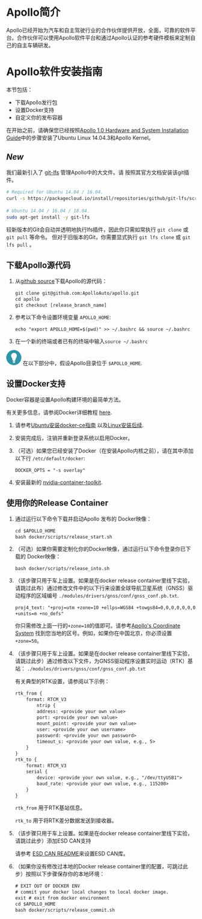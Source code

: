 # Apollo简介

Apollo已经开始为汽车和自主驾驶行业的合作伙伴提供开放，全面，可靠的软件平台。合作伙伴可以使用Apollo软件平台和通过Apollo认证的参考硬件模板来定制自己的自主车辆研发。

# Apollo软件安装指南

本节包括：

- 下载Apollo发行包
- 设置Docker支持
- 自定义你的发布容器

在开始之前，请确保您已经按照[Apollo 1.0 Hardware and System Installation Guide](https://github.com/ApolloAuto/apollo/blob/master/docs/quickstart/apollo_1_0_hardware_system_installation_guide.md#installing-the-software-for-the-ipc)中的步骤安装了Ubuntu Linux 14.04.3和Apollo Kernel。

## *New*

我们最新引入了 [git-lfs](https://git-lfs.github.com) 管理Apollo中的大文件。请
按照其官方文档安装该git插件。

```bash
# Required for Ubuntu 14.04 / 16.04.
curl -s https://packagecloud.io/install/repositories/github/git-lfs/script.deb.sh | sudo bash

# Ubuntu 14.04 / 16.04 / 18.04.
sudo apt-get install -y git-lfs
```

较新版本的Git会自动并透明地执行lfs插件，因此你只需如常执行 `git clone` 或 `git pull` 等命令。
但对于旧版本的Git，你需要显式执行 `git lfs clone` 或 `git lfs pull` 。

## 下载Apollo源代码

1. 从[github source](https://github.com/ApolloAuto/apollo/)下载Apollo的源代码：

    ```
    git clone git@github.com:ApolloAuto/apollo.git
    cd apollo
    git checkout [release_branch_name]
    ```

2. 参考以下命令设置环境变量 `APOLLO_HOME`:

    ```
    echo "export APOLLO_HOME=$(pwd)" >> ~/.bashrc && source ~/.bashrc
    ```

3. 在一个新的终端或者已有的终端中输入`source ~/.bashrc`

![tip](images/tip_icon.png) 在以下部分中，假设Apollo目录位于 `$APOLLO_HOME`.

## 设置Docker支持

Docker容器是设置Apollo构建环境的最简单方法。

有关更多信息，请参阅Docker详细教程 [here](https://docs.docker.com/).

1. 请参考[Ubuntu安装docker-ce指南](https://docs.docker.com/install/linux/docker-ce/ubuntu)
以及[Linux安装后续](https://docs.docker.com/install/linux/linux-postinstall).

2. 安装完成后，注销并重新登录系统以启用Docker。

3. （可选）如果您已经安装了Docker（在安装Apollo内核之前），请在其中添加以下行 `/etc/default/docker`:

    ```
    DOCKER_OPTS = "-s overlay"
    ```
4. 安装最新的 [nvidia-container-toolkit](https://github.com/NVIDIA/nvidia-docker).

## 使用你的Release Container

1. 通过运行以下命令下载并启动Apollo 发布的 Docker映像：

    ```
    cd $APOLLO_HOME
    bash docker/scripts/release_start.sh
    ```

2. （可选）如果你需要定制化你的Docker映像，通过运行以下命令登录你已下载的 Docker映像：

    ```
    bash docker/scripts/release_into.sh
    ```

3. （该步骤只用于车上设置。如果是在docker release container里线下实验，请跳过此布）通过修改文件中的以下行来设置全球导航卫星系统（GNSS）驱动程序的区域编号 `./modules/drivers/gnss/conf/gnss_conf.pb.txt`.

    ```
    proj4_text: "+proj=utm +zone=10 +ellps=WGS84 +towgs84=0,0,0,0,0,0,0 +units=m +no_defs"
    ```

    你只需修改上面一行的`+zone=10`的值即可。请参考[Apollo's Coordinate System](https://github.com/ApolloAuto/apollo/blob/master/docs/specs/coordination.pdf) 找到您当地的区号。例如，如果你在中国北京，你必须设置`+zone=50`。

5. （该步骤只用于车上设置。如果是在docker release container里线下实验，请跳过此步）通过修改以下文件，为GNSS驱动程序设置实时运动（RTK）基站：
   `./modules/drivers/gnss/conf/gnss_conf.pb.txt`

   有关典型的RTK设置，请参阅以下示例：

    ```
    rtk_from {
	    format: RTCM_V3
		    ntrip {
		    address: <provide your own value>
		    port: <provide your own value>
		    mount_point: <provide your own value>
		    user: <provide your own username>
		    password: <provide your own password>
		    timeout_s: <provide your own value, e.g., 5>
	    }
    }
    rtk_to {
	    format: RTCM_V3
	    serial {
		    device: <provide your own value, e.g., "/dev/ttyUSB1">
		    baud_rate: <provide your own value, e.g., 115200>
	    }
    }
    ```

    `rtk_from` 用于RTK基站信息。

    `rtk_to` 用于将RTK差分数据发送到接收器。

6. （该步骤只用于车上设置。如果是在docker release container里线下实验，请跳过此步）添加ESD CAN支持

    请参考 [ESD CAN README](https://github.com/ApolloAuto/apollo/blob/master/third_party/can_card_library/esd_can/README.md)来设置ESD CAN库。

7.  （如果你没有修改过本地的Docker release container里的配置，可跳过此步）按照以下步骤保存你的本地环境：

    ```
    # EXIT OUT OF DOCKER ENV
    # commit your docker local changes to local docker image.
    exit # exit from docker environment
    cd $APOLLO_HOME
    bash docker/scripts/release_commit.sh
    ```
